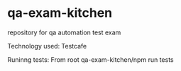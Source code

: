 # qa-exam-kitchen
repository for qa automation test exam

Technology used: Testcafe

Runinng tests: From root qa-exam-kitchen/npm run tests
